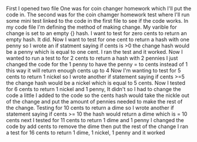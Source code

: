 First I opened two file 
One was for coin changer homework which I'll put the code in.
The second was for the coin chamger homework test where I'll run some mini test linked to the code in the first file to see if the code works. 
In my code file I'm defining the method of making change.
My varible for change is set to an empty {} hash.
I want to test for zero cents to return an empty hash. It did.
Now I want to test for one cent to return a hash with one penny
so I wrote an if statment saying if cents is >0 the change hash would be a penny which is equal to one cent.
I ran the test and it worked.
Now I wanted to run a test to for 2 cents to return a hash with 2 pennies
I just changed the code for the 1 penny to have the penny = to cents instead of 1 this way it will return enough cents up to 4 
Now I'm wanting to test for 5 cents to return 1 nickel
so I wrote another if statement saying  if cents >=5 the change hash would be a nickel which  is equal to 5 cents.
Now I tested for 6 cents to return 1 nickel and 1 penny, It didn't so I had to change the code a little
I added to the code so the cents hash would take the nickle out of the change and put the amount of pennies needed to make the rest of the change.
Testing for 10 cents to return a dime so I wrote another if statement saying if cents >= 10 the hash would return a dime which is = 10 cents 
next I tested for 11 cents to return 1 dime and 1 penny 
I changed the code by add cents to remove the dime then put the rest of the change 
I ran a test for 16 cents to return 1 dime, 1 nickel, 1 penny and it worked